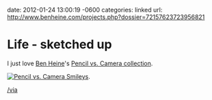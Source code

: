 date: 2012-01-24 13:00:19 -0600
categories: linked
url: http://www.benheine.com/projects.php?dossier=72157623723956821

# Life - sketched up

I just love [Ben Heine](http://twitter.com/#!/BenHeine)'s [Pencil vs.
Camera collection](http://www.benheine.com/projects.php?dossier=72157623723956821).

[![Pencil vs. Camera
Smileys](http://cl.ly/2a0g2n1J0b2n231J1g1M/Image%202012.01.24%2012:59:54%20PM.png)](http://www.benheine.com/projects.php?dossier=72157623723956821).

[/via](http://creativebits.org/ben_heine_when_drawing_and_photography_collide)
